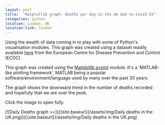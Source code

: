 ```yaml
---
layout: post
title:  "Matplotlib graph: deaths per day in the UK due to Covid-19"
categories: python
location: London, UK
location-link: london
---
```


Using the wealth of data coming in to play with some of Python's visualisation modules. This graph was created using a dataset readily available [here](https://www.ecdc.europa.eu/en/publications-data/download-todays-data-geographic-distribution-covid-19-cases-worldwide) from the European Centre for Disease Prevention and Control (ECDC).

This graph was created using the [Matplotlib.pyplot](https://matplotlib.org/api/pyplot_api.html) module. It's a 'MATLAB-like plotting framework', MATLAB being a popular software/environment/language used by many over the past 30 years.

<!--description-->

The graph shows the downward trend in the number of deaths recorded and hopefully that we are over the peak.

Click the image to open fully.

[![Daily Deaths graph ><]({{site.baseurl}}/assets/img/Daily deaths in the UK.png)]({{site.baseurl}}/assets/img/Daily deaths in the UK.png)


